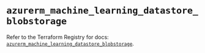 # `azurerm_machine_learning_datastore_blobstorage`

Refer to the Terraform Registry for docs: [`azurerm_machine_learning_datastore_blobstorage`](https://registry.terraform.io/providers/hashicorp/azurerm/3.91.0/docs/resources/machine_learning_datastore_blobstorage).
